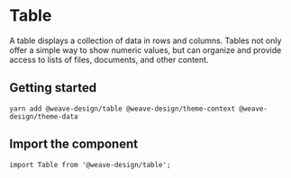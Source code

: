 # Table

A table displays a collection of data in rows and columns. Tables not only offer a simple way to show numeric values, but can organize and provide access to lists of files, documents, and other content. 

## Getting started

```
yarn add @weave-design/table @weave-design/theme-context @weave-design/theme-data
```

## Import the component

```
import Table from '@weave-design/table';
```
